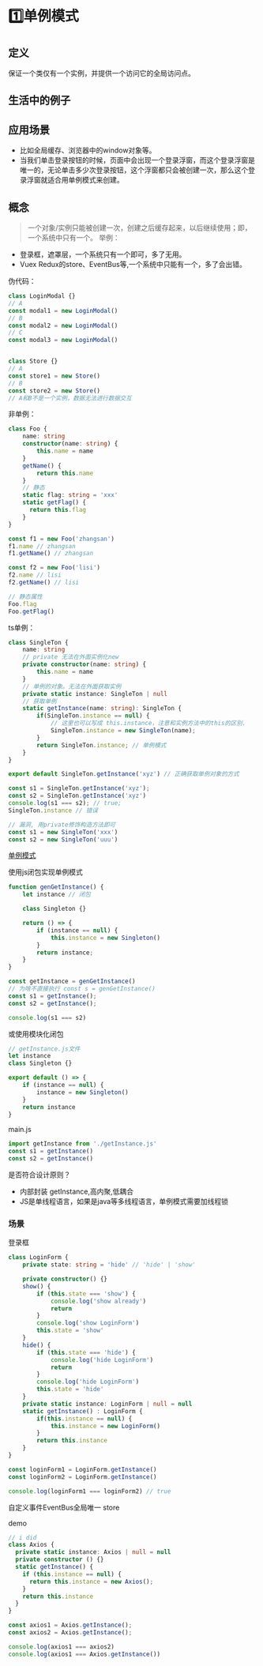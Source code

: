 # 1️⃣单例模式
## 定义
保证一个类仅有一个实例，并提供一个访问它的全局访问点。
## 生活中的例子
## 应用场景
- 比如全局缓存、浏览器中的window对象等。
- 当我们单击登录按钮的时候，页面中会出现一个登录浮窗，而这个登录浮窗是唯一的，无论单击多少次登录按钮，这个浮窗都只会被创建一次，那么这个登录浮窗就适合用单例模式来创建。


## 概念
> 一个对象/实例只能被创建一次，创建之后缓存起来，以后继续使用；即，一个系统中只有一个。
举例：
- 登录框，遮罩层，一个系统只有一个即可，多了无用。
- Vuex Redux的store、EventBus等,一个系统中只能有一个，多了会出错。

伪代码：
```ts
class LoginModal {}
// A
const modal1 = new LoginModal()
// B
const modal2 = new LoginModal()
// C
const modal3 = new LoginModal()


class Store {}
// A
const store1 = new Store()
// B
const store2 = new Store()
// A和B不是一个实例，数据无法进行数据交互
```

非单例：
```ts
class Foo {
    name: string
    constructor(name: string) {
        this.name = name
    }
    getName() {
        return this.name
    }
    // 静态
    static flag: string = 'xxx'
    static getFlag() {
      return this.flag
    }
}

const f1 = new Foo('zhangsan')
f1.name // zhangsan
f1.getName() // zhangsan

const f2 = new Foo('lisi')
f2.name // lisi
f2.getName() // lisi

// 静态属性
Foo.flag
Foo.getFlag()
```

ts单例：
```ts
class SingleTon {
    name: string
    // private 无法在外面实例化new
    private constructor(name: string) {
        this.name = name
    }
    // 单例的对象。无法在外面获取实例
    private static instance: SingleTon | null
    // 获取单例 
    static getInstance(name: string): SingleTon {
        if(SingleTon.instance == null) {
            // 这里也可以写成 this.instance，注意和实例方法中的this的区别.
            SingleTon.instance = new SingleTon(name);
        }
        return SingleTon.instance; // 单例模式
    }
}

export default SingleTon.getInstance('xyz') // 正确获取单例对象的方式

const s1 = SingleTon.getInstance('xyz');
const s2 = SingleTon.getInstance('xyz')
console.log(s1 === s2); // true;
SingleTon.instance // 错误

// 漏洞, 用private修饰构造方法即可
const s1 = new SingleTon('xxx')
const s2 = new SingleTon('uuu')
```
[单例模式](./assets/drowio/singleton.drawio ':include :type=code')

使用js闭包实现单例模式
```js
function genGetInstance() {
    let instance // 闭包

    class Singleton {}

    return () => {
        if (instance == null) {
            this.instance = new Singleton()
        }
        return instance;
    }
}

const getInstance = genGetInstance()
// 为啥不直接执行 const s = genGetInstance()
const s1 = getInstance();
const s2 = getInstance();

console.log(s1 === s2)
```
或使用模块化闭包
```js
// getInstance.js文件
let instance 
class Singleton {}

export default () => {
    if (instance == null) {
        instance = new Singleton()
    }
    return instance
}
```
main.js
```js
import getInstance from './getInstance.js'
const s1 = getInstance()
const s2 = getInstance()
```

是否符合设计原则？
- 内部封装 getInstance,高内聚,低耦合
- JS是单线程语言，如果是java等多线程语言，单例模式需要加线程锁

### 场景
登录框
```ts
class LoginForm {
    private state: string = 'hide' // 'hide' | 'show'

    private constructor() {}
    show() {
        if (this.state === 'show') {
            console.log('show already')
            return 
        }
        console.log('show LoginForm')
        this.state = 'show'
    }
    hide() {
        if (this.state === 'hide') {
            console.log('hide LoginForm')
            return 
        }
        console.log('hide LoginForm')
        this.state = 'hide'
    }
    private static instance: LoginForm | null = null
    static getInstance() : LoginForm {
        if(this.instance == null) {
            this.instance = new LoginForm()
        }
        return this.instance
    }
}

const loginForm1 = LoginForm.getInstance()
const loginForm2 = LoginForm.getInstance()

console.log(loginForm1 === loginForm2) // true
```
自定义事件EventBus全局唯一
store

demo
```ts
// i did
class Axios {
  private static instance: Axios | null = null 
  private constructor () {}
  static getInstance() {
    if (this.instance == null) {
      return this.instance = new Axios();
    }
    return this.instance
  }
}

const axios1 = Axios.getInstance();
const axios2 = Axios.getInstance();

console.log(axios1 === axios2)
console.log(axios1 === Axios.getInstance())
```
